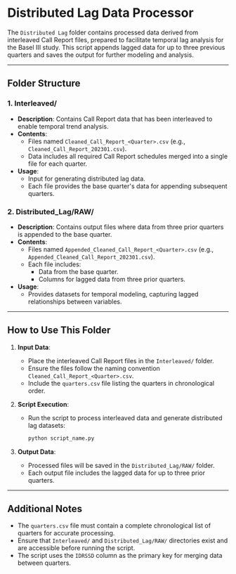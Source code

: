 # Distributed Lag Data Processor

The `Distributed Lag` folder contains processed data derived from interleaved Call Report files, prepared to facilitate temporal lag analysis for the Basel III study. This script appends lagged data for up to three previous quarters and saves the output for further modeling and analysis.

---

## Folder Structure

### 1. **Interleaved/**
   - **Description**: Contains Call Report data that has been interleaved to enable temporal trend analysis.
   - **Contents**:
     - Files named `Cleaned_Call_Report_<Quarter>.csv` (e.g., `Cleaned_Call_Report_202301.csv`).
     - Data includes all required Call Report schedules merged into a single file for each quarter.
   - **Usage**:
     - Input for generating distributed lag data.
     - Each file provides the base quarter's data for appending subsequent quarters.

### 2. **Distributed_Lag/RAW/**
   - **Description**: Contains output files where data from three prior quarters is appended to the base quarter.
   - **Contents**:
     - Files named `Appended_Cleaned_Call_Report_<Quarter>.csv` (e.g., `Appended_Cleaned_Call_Report_202301.csv`).
     - Each file includes:
       - Data from the base quarter.
       - Columns for lagged data from three prior quarters.
   - **Usage**:
     - Provides datasets for temporal modeling, capturing lagged relationships between variables.

---

## How to Use This Folder
1. **Input Data**:
   - Place the interleaved Call Report files in the `Interleaved/` folder.
   - Ensure the files follow the naming convention `Cleaned_Call_Report_<Quarter>.csv`.
   - Include the `quarters.csv` file listing the quarters in chronological order.

2. **Script Execution**:
   - Run the script to process interleaved data and generate distributed lag datasets:
     ```bash
     python script_name.py
     ```

3. **Output Data**:
   - Processed files will be saved in the `Distributed_Lag/RAW/` folder.
   - Each output file includes the lagged data for up to three prior quarters.

---

## Additional Notes
- The `quarters.csv` file must contain a complete chronological list of quarters for accurate processing.
- Ensure that `Interleaved/` and `Distributed_Lag/RAW/` directories exist and are accessible before running the script.
- The script uses the `IDRSSD` column as the primary key for merging data between quarters.
